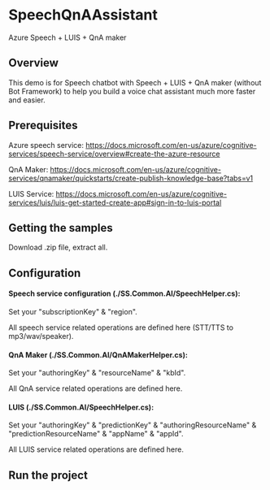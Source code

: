 # SpeechQnAAssistant
Azure Speech + LUIS + QnA maker 
## Overview
This demo is for Speech chatbot with Speech + LUIS + QnA maker (without Bot Framework) to help you build a voice chat assistant much more faster and easier. 
## Prerequisites
Azure speech service:
https://docs.microsoft.com/en-us/azure/cognitive-services/speech-service/overview#create-the-azure-resource

QnA Maker:
https://docs.microsoft.com/en-us/azure/cognitive-services/qnamaker/quickstarts/create-publish-knowledge-base?tabs=v1

LUIS Service:
https://docs.microsoft.com/en-us/azure/cognitive-services/luis/luis-get-started-create-app#sign-in-to-luis-portal

## Getting the samples
Download .zip file, extract all.

## Configuration
#### Speech service configuration (./SS.Common.AI/SpeechHelper.cs): 

Set your "subscriptionKey" & "region".

All speech service related operations are defined here (STT/TTS to mp3/wav/speaker).


#### QnA Maker (./SS.Common.AI/QnAMakerHelper.cs):

Set your "authoringKey" & "resourceName" & "kbId".

All QnA service related operations are defined here.


#### LUIS (./SS.Common.AI/SpeechHelper.cs):

Set your "authoringKey" & "predictionKey" & "authoringResourceName" & "predictionResourceName" & "appName" & "appId".

All LUIS service related operations are defined here.

## Run the project
